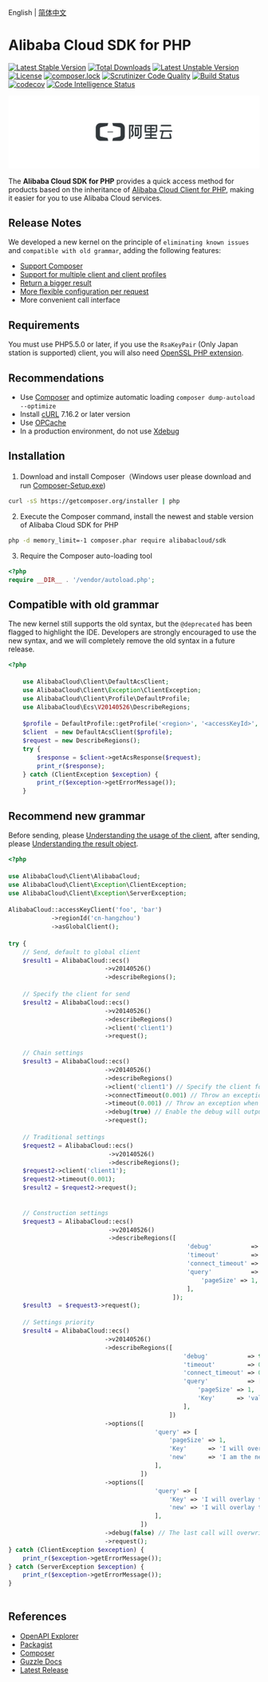 English | [简体中文](./README-CN.md)

Alibaba Cloud SDK for PHP
======


[![Latest Stable Version](https://poser.pugx.org/alibabacloud/sdk/v/stable)](https://packagist.org/packages/alibabacloud/sdk)
[![Total Downloads](https://poser.pugx.org/alibabacloud/sdk/downloads)](https://packagist.org/packages/alibabacloud/sdk)
[![Latest Unstable Version](https://poser.pugx.org/alibabacloud/sdk/v/unstable)](https://packagist.org/packages/alibabacloud/sdk)
[![License](https://poser.pugx.org/alibabacloud/sdk/license)](https://packagist.org/packages/alibabacloud/sdk)
[![composer.lock](https://poser.pugx.org/alibabacloud/sdk/composerlock)](https://packagist.org/packages/alibabacloud/sdk)
[![Scrutinizer Code Quality](https://scrutinizer-ci.com/g/aliyun/openapi-sdk-php/badges/quality-score.png)](https://scrutinizer-ci.com/g/aliyun/openapi-sdk-php)
[![Build Status](https://travis-ci.org/aliyun/openapi-sdk-php.svg)](https://travis-ci.org/aliyun/openapi-sdk-php)
[![codecov](https://codecov.io/gh/aliyun/openapi-sdk-php/branch/master/graph/badge.svg)](https://codecov.io/gh/aliyun/openapi-sdk-php)
[![Code Intelligence Status](https://scrutinizer-ci.com/g/aliyun/openapi-sdk-php/badges/code-intelligence.svg)](https://scrutinizer-ci.com/code-intelligence)


![](./src/Aliyun.svg)


The **Alibaba Cloud SDK for PHP** provides a quick access method for products based on the inheritance of [Alibaba Cloud Client for PHP][client], making it easier for you to use Alibaba Cloud services.

## Release Notes
We developed a new kernel on the principle of `eliminating known issues` and `compatible with old grammar`, adding the following features:
- [Support Composer][packagist]
- [Support for multiple client and client profiles][client]
- [Return a bigger result][result]
- [More flexible configuration per request][request]
- More convenient call interface


## Requirements
You must use PHP5.5.0 or later, if you use the `RsaKeyPair` (Only Japan station is supported) client, you will also need [OpenSSL PHP extension][OpenSSL]. 

## Recommendations
- Use [Composer][composer] and optimize automatic loading `composer dump-autoload --optimize`
- Install [cURL][cURL] 7.16.2 or later version
- Use [OPCache][OPCache]
- In a production environment, do not use [Xdebug][xdebug]

## Installation
1. Download and install Composer（Windows user please download and run [Composer-Setup.exe](https://getcomposer.org/Composer-Setup.exe))
```bash
curl -sS https://getcomposer.org/installer | php
```

2. Execute the Composer command, install the newest and stable version of Alibaba Cloud SDK for PHP
```bash
php -d memory_limit=-1 composer.phar require alibabacloud/sdk
```

3. Require the Composer auto-loading tool
```php
<?php
require __DIR__ . '/vendor/autoload.php'; 
```

## Compatible with old grammar

The new kernel still supports the old syntax, but the `@deprecated` has been flagged to highlight the IDE. Developers are strongly encouraged to use the new syntax, and we will completely remove the old syntax in a future release.


```php
<?php
    
    use AlibabaCloud\Client\DefaultAcsClient;
    use AlibabaCloud\Client\Exception\ClientException;
    use AlibabaCloud\Client\Profile\DefaultProfile;
    use AlibabaCloud\Ecs\V20140526\DescribeRegions;
    
    $profile = DefaultProfile::getProfile('<region>', '<accessKeyId>', '<accessKeySecret>');
    $client  = new DefaultAcsClient($profile);
    $request = new DescribeRegions();
    try {
        $response = $client->getAcsResponse($request);
        print_r($response);
    } catch (ClientException $exception) {
        print_r($exception->getErrorMessage());
    }

```


## Recommend new grammar

Before sending, please [Understanding the usage of the client][client], after sending, please [Understanding the result object][result].


```php
<?php

use AlibabaCloud\Client\AlibabaCloud;
use AlibabaCloud\Client\Exception\ClientException;
use AlibabaCloud\Client\Exception\ServerException;

AlibabaCloud::accessKeyClient('foo', 'bar')
            ->regionId('cn-hangzhou')
            ->asGlobalClient();

try {
    // Send, default to global client
    $result1 = AlibabaCloud::ecs()
                           ->v20140526()
                           ->describeRegions();

    // Specify the client for send
    $result2 = AlibabaCloud::ecs()
                           ->v20140526()
                           ->describeRegions()
                           ->client('client1')
                           ->request();

    // Chain settings
    $result3 = AlibabaCloud::ecs()
                           ->v20140526()
                           ->describeRegions()
                           ->client('client1') // Specify the client for send
                           ->connectTimeout(0.001) // Throw an exception when Connection timeout 
                           ->timeout(0.001) // Throw an exception when timeout 
                           ->debug(true) // Enable the debug will output detailed information
                           ->request();

    // Traditional settings
    $request2 = AlibabaCloud::ecs()
                            ->v20140526()
                            ->describeRegions();
    $request2->client('client1');
    $request2->timeout(0.001);
    $result2 = $request2->request();


    // Construction settings
    $request3 = AlibabaCloud::ecs()
                            ->v20140526()
                            ->describeRegions([
                                                  'debug'           => true,
                                                  'timeout'         => 0.01,
                                                  'connect_timeout' => 0.01,
                                                  'query'           => [
                                                      'pageSize' => 1,
                                                  ],
                                              ]);
    $result3  = $request3->request();

    // Settings priority
    $result4 = AlibabaCloud::ecs()
                           ->v20140526()
                           ->describeRegions([
                                                 'debug'           => true,
                                                 'timeout'         => 0.01,
                                                 'connect_timeout' => 0.01,
                                                 'query'           => [
                                                     'pageSize' => 1,
                                                     'Key'      => 'value',
                                                 ],
                                             ])
                           ->options([
                                         'query' => [
                                             'pageSize' => 1,
                                             'Key'      => 'I will overlay this value of the constructor',
                                             'new'      => 'I am the new added value',
                                         ],
                                     ])
                           ->options([
                                         'query' => [
                                             'Key' => 'I will overlay the previous value',
                                             'new' => 'I will overlay the previous value',
                                         ],
                                     ])
                           ->debug(false) // The last call will overwrite the former
                           ->request();
} catch (ClientException $exception) {
    print_r($exception->getErrorMessage());
} catch (ServerException $exception) {
    print_r($exception->getErrorMessage());
}
    

```


## References

* [OpenAPI Explorer][open-api]
* [Packagist][packagist]
* [Composer][composer]
* [Guzzle Docs][guzzle-docs]
* [Latest Release][latest-release]


[open-api]: https://api.aliyun.com/
[latest-release]: https://github.com/aliyun/openapi-sdk-php
[guzzle-docs]: http://guzzlephp.org
[composer]: http://getcomposer.org
[packagist]: https://packagist.org/packages/alibabacloud/sdk
[result]:https://github.com/aliyun/openapi-sdk-php-client#result
[request]: https://github.com/aliyun/openapi-sdk-php-client#request
[ak]: https://usercenter.console.aliyun.com/?spm=5176.doc52740.2.3.QKZk8w#/manage/ak
[home]: https://home.console.aliyun.com/?spm=5176.doc52740.2.4.QKZk8w
[client]: https://github.com/aliyun/openapi-sdk-php-client
[cURL]: http://php.net/manual/en/book.curl.php
[OPCache]: http://php.net/manual/en/book.opcache.php
[xdebug]: http://xdebug.org
[OpenSSL]: http://php.net/manual/en/book.openssl.php
